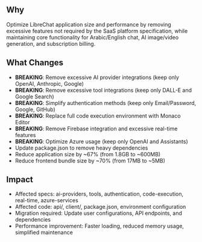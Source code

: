 ## Why
Optimize LibreChat application size and performance by removing excessive features not required by the SaaS platform specification, while maintaining core functionality for Arabic/English chat, AI image/video generation, and subscription billing.

## What Changes
- **BREAKING**: Remove excessive AI provider integrations (keep only OpenAI, Anthropic, Google)
- **BREAKING**: Remove excessive tool integrations (keep only DALL-E and Google Search)
- **BREAKING**: Simplify authentication methods (keep only Email/Password, Google, GitHub)
- **BREAKING**: Replace full code execution environment with Monaco Editor
- **BREAKING**: Remove Firebase integration and excessive real-time features
- **BREAKING**: Optimize Azure usage (keep only OpenAI and Assistants)
- Update package.json to remove heavy dependencies
- Reduce application size by ~67% (from 1.8GB to ~600MB)
- Reduce frontend bundle size by ~70% (from 17MB to ~5MB)

## Impact
- Affected specs: ai-providers, tools, authentication, code-execution, real-time, azure-services
- Affected code: api/, client/, package.json, environment configuration
- Migration required: Update user configurations, API endpoints, and dependencies
- Performance improvement: Faster loading, reduced memory usage, simplified maintenance





